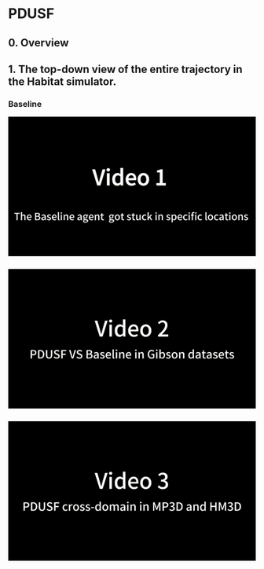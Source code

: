 # PDUSF

## 0. Overview

## 1. The top-down view of the entire trajectory in the Habitat simulator. 
### Baseline
![Trapped](video_1.gif)
###
![](video_2.gif)
### 
![](video_3.gif)
